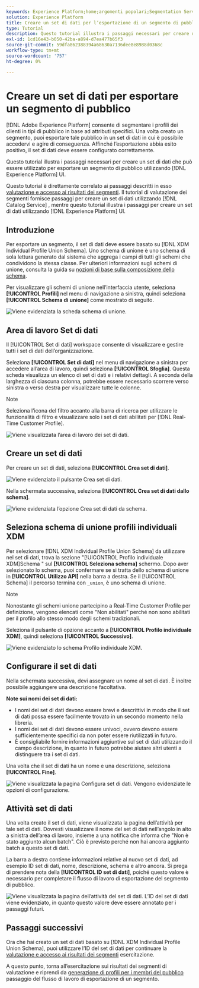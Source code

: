 ```yaml
---
keywords: Experience Platform;home;argomenti popolari;Segmentation Service;segmentation;Segmentation;create a dataset;export audience segment;export segment;
solution: Experience Platform
title: Creare un set di dati per l’esportazione di un segmento di pubblico
type: Tutorial
description: Questo tutorial illustra i passaggi necessari per creare un set di dati che può essere utilizzato per esportare un segmento di pubblico tramite l’interfaccia utente di Experience Platform.
exl-id: 1cd16e43-b050-42ba-a894-d7ea477b65f3
source-git-commit: 59dfa862388394a68630a7136dee8e8988d0368c
workflow-type: tm+mt
source-wordcount: '757'
ht-degree: 0%

---
```


# Creare un set di dati per esportare un segmento di pubblico

[!DNL Adobe Experience Platform] consente di segmentare i profili dei clienti in tipi di pubblico in base ad attributi specifici. Una volta creato un segmento, puoi esportare tale pubblico in un set di dati in cui è possibile accedervi e agire di conseguenza. Affinché l’esportazione abbia esito positivo, il set di dati deve essere configurato correttamente.

Questo tutorial illustra i passaggi necessari per creare un set di dati che può essere utilizzato per esportare un segmento di pubblico utilizzando [!DNL Experience Platform] UI.

Questo tutorial è direttamente correlato ai passaggi descritti in esso [valutazione e accesso ai risultati dei segmenti](./evaluate-a-segment.md). Il tutorial di valutazione dei segmenti fornisce passaggi per creare un set di dati utilizzando [!DNL Catalog Service] , mentre questo tutorial illustra i passaggi per creare un set di dati utilizzando [!DNL Experience Platform] UI.

## Introduzione

Per esportare un segmento, il set di dati deve essere basato su [!DNL XDM Individual Profile Union Schema]. Uno schema di unione è uno schema di sola lettura generato dal sistema che aggrega i campi di tutti gli schemi che condividono la stessa classe. Per ulteriori informazioni sugli schemi di unione, consulta la guida su [nozioni di base sulla composizione dello schema](../../xdm/schema/composition.md#union).

Per visualizzare gli schemi di unione nell’interfaccia utente, seleziona **[!UICONTROL Profili]** nel menu di navigazione a sinistra, quindi seleziona **[!UICONTROL Schema di unione]** come mostrato di seguito.

![Viene evidenziata la scheda schema di unione.](../images/tutorials/segment-export-dataset/union.png)

## Area di lavoro Set di dati

Il [!UICONTROL Set di dati] workspace consente di visualizzare e gestire tutti i set di dati dell’organizzazione.

Seleziona **[!UICONTROL Set di dati]** nel menu di navigazione a sinistra per accedere all’area di lavoro, quindi seleziona **[!UICONTROL Sfoglia]**. Questa scheda visualizza un elenco di set di dati e i relativi dettagli. A seconda della larghezza di ciascuna colonna, potrebbe essere necessario scorrere verso sinistra o verso destra per visualizzare tutte le colonne.

>[!NOTE]
>
>Seleziona l’icona del filtro accanto alla barra di ricerca per utilizzare le funzionalità di filtro e visualizzare solo i set di dati abilitati per [!DNL Real-Time Customer Profile].

![Viene visualizzata l’area di lavoro dei set di dati.](../images/tutorials/segment-export-dataset/browse.png)

## Creare un set di dati

Per creare un set di dati, seleziona **[!UICONTROL Crea set di dati]**.

![Viene evidenziato il pulsante Crea set di dati.](../images/tutorials/segment-export-dataset/create-dataset.png)

Nella schermata successiva, seleziona **[!UICONTROL Crea set di dati dallo schema]**.

![Viene evidenziata l’opzione Crea set di dati da schema.](../images/tutorials/segment-export-dataset/create-from-schema.png)

## Seleziona schema di unione profili individuali XDM

Per selezionare [!DNL XDM Individual Profile Union Schema] da utilizzare nel set di dati, trova la sezione &quot;[!UICONTROL Profilo individuale XDM]Schema &quot; sul **[!UICONTROL Seleziona schema]** schermo. Dopo aver selezionato lo schema, puoi confermare se si tratta dello schema di unione in **[!UICONTROL Utilizzo API]** nella barra a destra. Se il [!UICONTROL Schema] il percorso termina con `_union`, è uno schema di unione.

>[!NOTE]
>
>Nonostante gli schemi unione partecipino a Real-Time Customer Profile per definizione, vengono elencati come &quot;Non abilitati&quot; perché non sono abilitati per il profilo allo stesso modo degli schemi tradizionali.

Seleziona il pulsante di opzione accanto a **[!UICONTROL Profilo individuale XDM]**, quindi seleziona **[!UICONTROL Successivo]**.

![Viene evidenziato lo schema Profilo individuale XDM.](../images/tutorials/segment-export-dataset/select-schema.png)

## Configurare il set di dati

Nella schermata successiva, devi assegnare un nome al set di dati. È inoltre possibile aggiungere una descrizione facoltativa.

**Note sui nomi dei set di dati:**

* I nomi dei set di dati devono essere brevi e descrittivi in modo che il set di dati possa essere facilmente trovato in un secondo momento nella libreria.
* I nomi dei set di dati devono essere univoci, ovvero devono essere sufficientemente specifici da non poter essere riutilizzati in futuro.
* È consigliabile fornire informazioni aggiuntive sul set di dati utilizzando il campo descrizione, in quanto in futuro potrebbe aiutare altri utenti a distinguere tra i set di dati.

Una volta che il set di dati ha un nome e una descrizione, seleziona **[!UICONTROL Fine]**.

![Viene visualizzata la pagina Configura set di dati. Vengono evidenziate le opzioni di configurazione.](../images/tutorials/segment-export-dataset/configure-dataset.png)

## Attività set di dati

Una volta creato il set di dati, viene visualizzata la pagina dell’attività per tale set di dati. Dovresti visualizzare il nome del set di dati nell’angolo in alto a sinistra dell’area di lavoro, insieme a una notifica che informa che &quot;Non è stato aggiunto alcun batch&quot;. Ciò è previsto perché non hai ancora aggiunto batch a questo set di dati.

La barra a destra contiene informazioni relative al nuovo set di dati, ad esempio ID set di dati, nome, descrizione, schema e altro ancora. Si prega di prendere nota della **[!UICONTROL ID set di dati]**, poiché questo valore è necessario per completare il flusso di lavoro di esportazione del segmento di pubblico.

![Viene visualizzata la pagina dell’attività del set di dati. L’ID del set di dati viene evidenziato, in quanto questo valore deve essere annotato per i passaggi futuri.](../images/tutorials/segment-export-dataset/activity.png)

## Passaggi successivi

Ora che hai creato un set di dati basato su [!DNL XDM Individual Profile Union Schema], puoi utilizzare l’ID del set di dati per continuare la [valutazione e accesso ai risultati dei segmenti](./evaluate-a-segment.md) esercitazione.

A questo punto, torna all’esercitazione sui risultati dei segmenti di valutazione e riprendi da [generazione di profili per i membri del pubblico](./evaluate-a-segment.md#generate-profiles) passaggio del flusso di lavoro di esportazione di un segmento.
